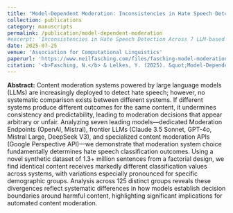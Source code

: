 ```yaml
---
title: "Model-Dependent Moderation: Inconsistencies in Hate Speech Detection Across LLM-based Systems"
collection: publications
category: manuscripts
permalink: /publication/model-dependent-moderation
#excerpt: 'Inconsistencies in Hate Speech Detection Across 7 LLM-based Systems.'
date: 2025-07-25
venue: 'Association for Computational Linguistics'
paperurl: 'https://www.neilfasching.com/files/fasching-model-moderation.pdf'
citation: '<b>Fasching, N.</b> & Lelkes, Y. (2025). &quot;Model-Dependent Moderation: Inconsistencies in Hate Speech Detection Across LLM-based Systems.&quot; <i>Findings of the Association for Computational Linguistics</i>. pages 22271–22285.'
---
```


**Abstract:** Content moderation systems powered by large language models (LLMs) are increasingly deployed to detect hate speech; however, no systematic comparison exists between different systems. If different systems produce different outcomes for the same content, it undermines consistency and predictability, leading to moderation decisions that appear arbitrary or unfair. Analyzing seven leading models—dedicated Moderation Endpoints (OpenAI, Mistral), frontier LLMs (Claude 3.5 Sonnet, GPT-4o, Mistral Large, DeepSeek V3), and specialized content moderation APIs (Google Perspective API)—we demonstrate that moderation system choice fundamentally determines hate speech classification outcomes. Using a novel synthetic dataset of 1.3+ million sentences from a factorial design, we find identical content receives markedly different classification values across systems, with variations especially pronounced for specific demographic groups. Analysis across 125 distinct groups reveals these divergences reflect systematic differences in how models establish decision boundaries around harmful content, highlighting significant implications for automated content moderation.